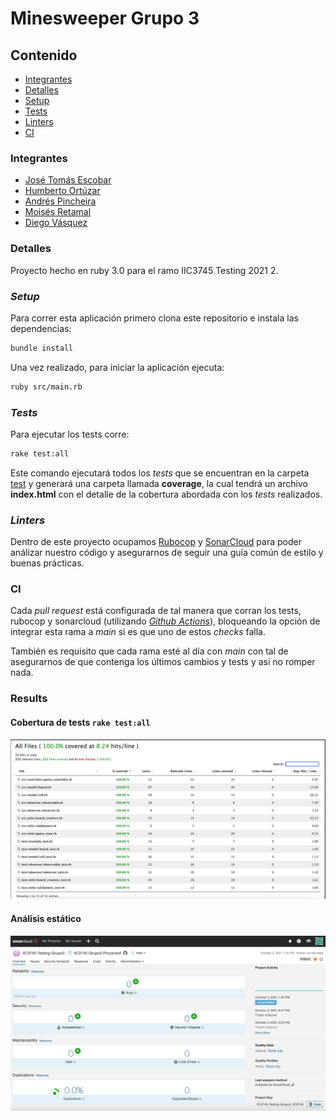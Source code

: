 # Minesweeper Grupo 3

## Contenido

- [Integrantes](#integrantes)
- [Detalles](#detalles)
- [Setup](#setup)
- [Tests](#tests)
- [Linters](#linters)
- [CI](#ci)

### Integrantes

- [José Tomás Escobar](https://github.com/JohnTrombon)
- [Humberto Ortúzar](https://github.com/humbertoortuzar)
- [Andrés Pincheira](https://github.com/arpincheira)
- [Moisés Retamal](https://github.com/meretamal)
- [Diego Vásquez](https://github.com/dhvasquez)

### Detalles

Proyecto hecho en ruby 3.0 para el ramo IIC3745 Testing 2021 2.

### _Setup_

Para correr esta aplicación primero clona este repositorio e instala las dependencias:

```bash
bundle install
```

Una vez realizado, para iniciar la aplicación ejecuta:

```bash
ruby src/main.rb
```

### _Tests_

Para ejecutar los tests corre:

```bash
rake test:all
```

Este comando ejecutará todos los _tests_ que se encuentran en la carpeta [test](./test) y generará una carpeta llamada **coverage**, la cual tendrá un archivo **index.html** con el detalle de la cobertura abordada con los _tests_ realizados.

### _Linters_

Dentro de este proyecto ocupamos [Rubocop](https://rubocop.org/) y [SonarCloud](https://sonarcloud.io/) para poder análizar nuestro código y asegurarnos de seguir una guía común de estilo y buenas prácticas.

### CI

Cada _pull request_ está configurada de tal manera que corran los tests, rubocop y sonarcloud (utilizando [_Github Actions_](./.github/workflows/rubyworkflow.yml)), bloqueando la opción de integrar esta rama a _main_ si es que uno de estos _checks_ falla.

También es requisito que cada rama esté al día con _main_ con tal de asegurarnos de que contenga los últimos cambios y tests y así no romper nada.

### Results

#### Cobertura de tests `rake test:all`
![alt text](images/coverage.png)

#### Análisis estático
![alt text](images/sonarcloud.png)
